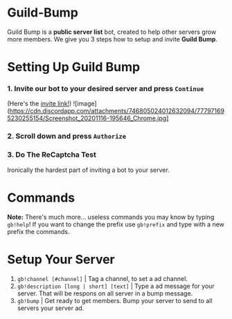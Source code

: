 # Guild-Bump
Guild Bump is a **public server list** bot,
created to help other servers grow more members.
We give you 3 steps how to setup and invite **Guild Bump**.
# Setting Up Guild Bump
### **1. Invite our bot to your desired server and press** `Continue`
(Here's the [invite link!](https://invite.guildbump.eu/))
![image](https://cdn.discordapp.com/attachments/746805024012632094/777971695230255154/Screenshot_20201116-195646_Chrome.jpg]
### **2. Scroll down and press** `Authorize`
### **3. Do The ReCaptcha Test**
Ironically the hardest part of inviting a bot to your server.
# Commands
**Note:** There's much more... useless commands you may know by typing `gb!help`!
If you want to change the prefix use `gb!prefix` and type with a new prefix the commands.
# Setup Your Server
1. `gb!channel [#channel]` | Tag a channel, to set a ad channel.
2. `gb!description [long | short] [text]` | Type a ad message for your server. That will be respons on all server in a bump message.
3. `gb!bump` | Get ready to get members. Bump your server to send to all servers your server ad.

